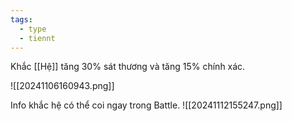 ```yaml
---
tags:
  - type
  - tiennt
---
```

Khắc [[Hệ]] tăng 30% sát thương và tăng 15% chính xác.

![[20241106160943.png]]

Info khắc hệ có thể coi ngay trong Battle.
![[20241112155247.png]]